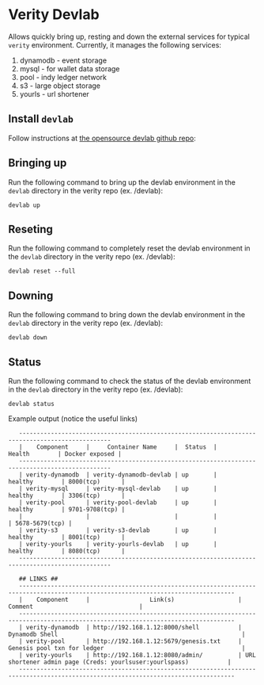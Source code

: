 # Verity Devlab

Allows quickly bring up, resting and down the external services for typical `verity` environment. Currently, it manages the following services:
1. dynamodb - event storage
2. mysql - for wallet data storage
3. pool - indy ledger network
4. s3 - large object storage
5. yourls - url shortener

## Install `devlab`
Follow instructions at [the opensource devlab github repo](https://github.com/evernym/devlab):

## Bringing up
Run the following command to bring up the devlab environment in the `devlab` directory in the verity repo (ex. <verity-repo>/devlab):

```devlab up```

## Reseting
Run the following command to completely reset the devlab environment in the `devlab` directory in the verity repo (ex. <verity-repo>/devlab):

```devlab reset --full```

## Downing
Run the following command to bring down the devlab environment in the `devlab` directory in the verity repo (ex. <verity-repo>/devlab):

```devlab down```

## Status
Run the following command to check the status of the devlab environment in the `devlab` directory in the verity repo (ex. <verity-repo>/devlab):

```devlab status```

Example output (notice the useful links)
```## COMPONENT STATUS ##
   ------------------------------------------------------------------------------------------------
   |    Component     |     Container Name     |  Status  |        Health        | Docker exposed |
   ------------------------------------------------------------------------------------------------
   | verity-dynamodb  | verity-dynamodb-devlab | up       |       healthy        | 8000(tcp)      |
   | verity-mysql     | verity-mysql-devlab    | up       |       healthy        | 3306(tcp)      |
   | verity-pool      | verity-pool-devlab     | up       |       healthy        | 9701-9708(tcp) |
   |                  |                        |          |                      | 5678-5679(tcp) |
   | verity-s3        | verity-s3-devlab       | up       |       healthy        | 8001(tcp)      |
   | verity-yourls    | verity-yourls-devlab   | up       |       healthy        | 8080(tcp)      |
   ------------------------------------------------------------------------------------------------
   
   ## LINKS ##
   -----------------------------------------------------------------------------------------------------------------------------------
   |    Component     |                 Link(s)                  |                              Comment                              |
   -----------------------------------------------------------------------------------------------------------------------------------
   | verity-dynamodb  | http://192.168.1.12:8000/shell           | Dynamodb Shell                                                    |
   | verity-pool      | http://192.168.1.12:5679/genesis.txt     | Genesis pool txn for ledger                                       |
   | verity-yourls    | http://192.168.1.12:8080/admin/          | URL shortener admin page (Creds: yourlsuser:yourlspass)           |
   -----------------------------------------------------------------------------------------------------------------------------------
```